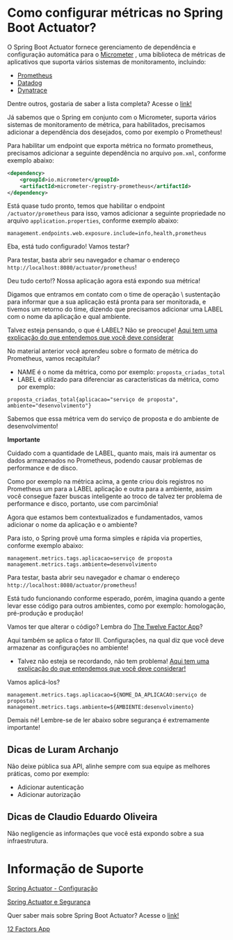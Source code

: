 # Como configurar métricas no Spring Boot Actuator?

O Spring Boot Actuator fornece gerenciamento de dependência e configuração automática para o [Micrometer](https://micrometer.io/)
, uma biblioteca de métricas de aplicativos que suporta vários sistemas de monitoramento, incluindo:

- [Prometheus](https://prometheus.io/)
- [Datadog](https://docs.datadoghq.com/metrics/)
- [Dynatrace](https://www.dynatrace.com/)

Dentre outros, gostaria de saber a lista completa? Acesse o [link!](https://docs.spring.io/spring-boot/docs/current/reference/html/production-ready-features.html#production-ready-metrics)

Já sabemos que o Spring em conjunto com o Micrometer, suporta vários sistemas de monitoramento de métrica, para 
habilitados, precisamos adicionar a dependência dos desejados, como por exemplo o Prometheus!

Para habilitar um endpoint que exporta métrica no formato prometheus, precisamos adicionar a seguinte dependência no 
arquivo `pom.xml`, conforme exemplo abaixo:

```xml
<dependency>
    <groupId>io.micrometer</groupId>
    <artifactId>micrometer-registry-prometheus</artifactId>
</dependency>
```

Está quase tudo pronto, temos que habilitar o endpoint `/actuator/prometheus` para isso, vamos adicionar a seguinte 
propriedade no arquivo `application.properties`, conforme exemplo abaixo:

```properties
management.endpoints.web.exposure.include=info,health,prometheus
```

Eba, está tudo configurado! Vamos testar?

Para testar, basta abrir seu navegador e chamar o endereço `http://localhost:8080/actuator/prometheus`!

Deu tudo certo!? Nossa aplicação agora está expondo sua métrica! 

Digamos que entramos em contato com o time de operação \ sustentação para informar que a sua aplicação está pronta para 
ser monitorada, e tivemos um retorno do time, dizendo que precisamos adicionar uma LABEL com o nome da aplicação e qual 
ambiente.

Talvez esteja pensando, o que é LABEL? Não se preocupe! [Aqui tem uma explicação do que entendemos que você deve considerar](https://prometheus.io/docs/practices/naming/)

No material anterior você aprendeu sobre o formato de métrica do Prometheus, vamos recapitular?

- NAME é o nome da métrica, como por exemplo: `proposta_criadas_total`
- LABEL é utilizado para diferenciar as características da métrica, como por exemplo:

`proposta_criadas_total{aplicacao="serviço de proposta", ambiente="desenvolvimento"}`

Sabemos que essa métrica vem do serviço de proposta e do ambiente de desenvolvimento!

**Importante** 

Cuidado com a quantidade de LABEL, quanto mais, mais irá aumentar os dados armazenados no Prometheus, podendo causar 
problemas de performance e de disco.

Como por exemplo na métrica acima, a gente criou dois registros no Prometheus um para a LABEL aplicação e outra para a 
ambiente, assim você consegue fazer buscas inteligente ao troco de talvez ter problema de performance e disco, portanto,
use com parcimônia!

Agora que estamos bem contextualizados e fundamentados, vamos adicionar o nome da aplicação e o ambiente?

Para isto, o Spring provê uma forma simples e rápida via properties, conforme exemplo abaixo:

```properties
management.metrics.tags.aplicacao=serviço de proposta
management.metrics.tags.ambiente=desenvolvimento
```

Para testar, basta abrir seu navegador e chamar o endereço `http://localhost:8080/actuator/prometheus`!

Está tudo funcionando conforme esperado, porém, imagina quando a gente levar esse código para outros ambientes, como por 
exemplo: homologação, pré-produção e produção!

Vamos ter que alterar o código? Lembra do [The Twelve Factor App](https://12factor.net/pt_br/)?

Aqui também se aplica o fator III. Configurações, na qual diz que você deve armazenar as configurações no ambiente!

* Talvez não esteja se recordando, não tem problema! [Aqui tem uma explicação do que entendemos que você deve considerar!](../informacao_procedural/twelve-factor-config.md)

Vamos aplicá-los?

```properties
management.metrics.tags.aplicacao=${NOME_DA_APLICACAO:serviço de proposta}
management.metrics.tags.ambiente=${AMBIENTE:desenvolvimento}
```

Demais né! Lembre-se de ler abaixo sobre segurança é extremamente importante!

## Dicas de Luram Archanjo

Não deixe pública sua API, alinhe sempre com sua equipe as melhores práticas, como por exemplo:

- Adicionar autenticação
- Adicionar autorização

## Dicas de Claudio Eduardo Oliveira

Não negligencie as informações que você está expondo sobre a sua infraestrutura.

# Informação de Suporte

[Spring Actuator - Configuração](../informacao_suporte_alterado/spring-actuator/spring-actuator.md)

[Spring Actuator e Segurança](../informacao_suporte_alterado/spring-actuator/spring-actuator-security.md)

Quer saber mais sobre Spring Boot Actuator? Acesse o [link!](https://docs.spring.io/spring-boot/docs/current/reference/html/production-ready-features.html#production-ready-enabling)

[12 Factors App](https://12factor.net/pt_br/)
